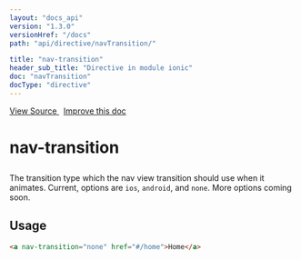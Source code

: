 ```yaml
---
layout: "docs_api"
version: "1.3.0"
versionHref: "/docs"
path: "api/directive/navTransition/"

title: "nav-transition"
header_sub_title: "Directive in module ionic"
doc: "navTransition"
docType: "directive"
---
```


<div class="improve-docs">
<a href='http://github.com/driftyco/ionic/tree/1.x/js/angular/directive/navTransition.js#L1'>
View Source
</a>
&nbsp;
<a href='http://github.com/driftyco/ionic/edit/1.x/js/angular/directive/navTransition.js#L1'>
Improve this doc
</a>
</div>




<h1 class="api-title">

nav-transition



</h1>





The transition type which the nav view transition should use when it animates.
Current, options are `ios`, `android`, and `none`. More options coming soon.









<h2 id="usage">Usage</h2>

```html
<a nav-transition="none" href="#/home">Home</a>
```









